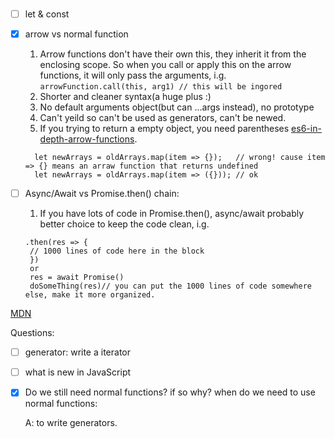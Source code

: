###  
- [ ] let & const
- [x] arrow vs normal function
   1. Arrow functions don't have their own this, they inherit it from the enclosing scope. So when you call or apply this on the arrow functions, it will only pass the arguments, i.g. ```arrowFunction.call(this, arg1) // this will be ingored```
   2. Shorter and cleaner syntax(a huge plus :)
   3. No default arguments object(but can ...args instead), no prototype
   4. Can't yeild so can't be used as generators, can't be newed.
   5. If you trying to return a empty object, you need parentheses [es6-in-depth-arrow-functions](https://hacks.mozilla.org/2015/06/es6-in-depth-arrow-functions/).
   ```
     let newArrays = oldArrays.map(item => {});   // wrong! cause item => {} means an arraw function that returns undefined
     let newArrays = oldArrays.map(item => ({})); // ok
   ```
- [ ] Async/Await vs Promise.then() chain:
   1. If you have lots of code in Promise.then(), async/await probably better choice to keep the code clean, i.g. 
  ```
  .then(res => {
   // 1000 lines of code here in the block
   })
   or 
   res = await Promise()
   doSomeThing(res)// you can put the 1000 lines of code somewhere else, make it more organized.
  ```
 

[MDN](https://developer.mozilla.org/en-US/docs/Web/JavaScript/Reference/Functions/Arrow_functions)

Questions:  

- [ ] generator: write a iterator
- [ ] what is new in JavaScript 
- [x] Do we still need normal functions? if so why? when do we need to use normal functions:
   
   A: to write generators.
